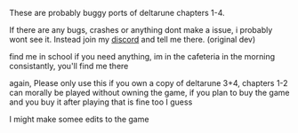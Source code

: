 These are probably buggy ports of deltarune chapters 1-4.

If there are any bugs, crashes or anything dont make a issue, i probably wont see it. Instead join my [discord](https://discord.gg/8s8CZA9kHS) and tell me there. (original dev)

find me in school if you need anything, im in the cafeteria in the morning consistantly, you'll find me there

again, Please only use this if you own a copy of deltarune 3+4, chapters 1-2 can morally be played without owning the game, if you plan to buy the game and you buy it after playing that is fine too I guess

I might make somee edits to the game
